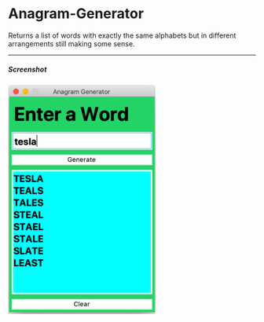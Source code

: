 # Anagram-Generator
Returns a list of words with exactly the same alphabets but in different arrangements still making some sense.
___

<h5>Screenshot</h5>
<img src='Images/anagram.png' width=300>

